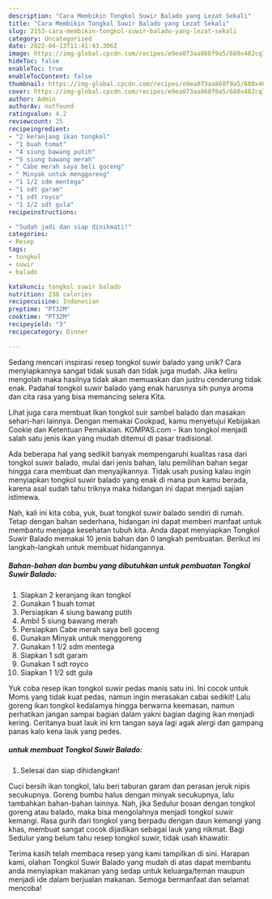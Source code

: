 ```yaml
---
description: "Cara Membikin Tongkol Suwir Balado yang Lezat Sekali"
title: "Cara Membikin Tongkol Suwir Balado yang Lezat Sekali"
slug: 2153-cara-membikin-tongkol-suwir-balado-yang-lezat-sekali
category: Uncategorized
date: 2022-04-13T11:41:43.306Z
image: https://img-global.cpcdn.com/recipes/e9ea073aa868f9a5/680x482cq70/tongkol-suwir-balado-foto-resep-utama.jpg
hideToc: false
enableToc: true
enableTocContent: false
thumbnail: https://img-global.cpcdn.com/recipes/e9ea073aa868f9a5/680x482cq70/tongkol-suwir-balado-foto-resep-utama.jpg
cover: https://img-global.cpcdn.com/recipes/e9ea073aa868f9a5/680x482cq70/tongkol-suwir-balado-foto-resep-utama.jpg
author: Admin
authorAv: notfound
ratingvalue: 4.2
reviewcount: 25
recipeingredient:
- "2 keranjang ikan tongkol"
- "1 buah tomat"
- "4 siung bawang putih"
- "5 siung bawang merah"
- " Cabe merah saya beli goceng"
- " Minyak untuk menggoreng"
- "1 1/2 sdm mentega"
- "1 sdt garam"
- "1 sdt royco"
- "1 1/2 sdt gula"
recipeinstructions:

- "Sudah jadi dan siap dinikmati!"
categories:
- Resep
tags:
- tongkol
- suwir
- balado

katakunci: tongkol suwir balado 
nutrition: 238 calories
recipecuisine: Indonesian
preptime: "PT32M"
cooktime: "PT32M"
recipeyield: "3"
recipecategory: Dinner

---
```





Sedang mencari inspirasi resep tongkol suwir balado yang unik? Cara menyiapkannya sangat tidak susah dan tidak juga mudah. Jika keliru mengolah maka hasilnya tidak akan memuaskan dan justru cenderung tidak enak. Padahal tongkol suwir balado yang enak harusnya sih punya aroma dan cita rasa yang bisa memancing selera Kita.





Lihat juga cara membuat Ikan tongkol suir sambel balado dan masakan sehari-hari lainnya. Dengan memakai Cookpad, kamu menyetujui Kebijakan Cookie dan Ketentuan Pemakaian. KOMPAS.com - Ikan tongkol menjadi salah satu jenis ikan yang mudah ditemui di pasar tradisional.

Ada beberapa hal yang sedikit banyak mempengaruhi kualitas rasa dari tongkol suwir balado, mulai dari jenis bahan, lalu pemilihan bahan segar hingga cara membuat dan menyajikannya. Tidak usah pusing kalau ingin menyiapkan tongkol suwir balado yang enak di mana pun kamu berada, karena asal sudah tahu triknya maka hidangan ini dapat menjadi sajian istimewa.






Nah, kali ini kita coba, yuk, buat tongkol suwir balado sendiri di rumah. Tetap dengan bahan sederhana, hidangan ini dapat memberi manfaat untuk membantu menjaga kesehatan tubuh kita. Anda dapat menyiapkan Tongkol Suwir Balado memakai 10 jenis bahan dan 0 langkah pembuatan. Berikut ini langkah-langkah untuk membuat hidangannya.

<!--inarticleads1-->

##### Bahan-bahan dan bumbu yang dibutuhkan untuk pembuatan Tongkol Suwir Balado:

1. Siapkan 2 keranjang ikan tongkol
1. Gunakan 1 buah tomat
1. Persiapkan 4 siung bawang putih
1. Ambil 5 siung bawang merah
1. Persiapkan  Cabe merah saya beli goceng
1. Gunakan  Minyak untuk menggoreng
1. Gunakan 1 1/2 sdm mentega
1. Siapkan 1 sdt garam
1. Gunakan 1 sdt royco
1. Siapkan 1 1/2 sdt gula


Yuk coba resep ikan tongkol suwir pedas manis satu ini. Ini cocok untuk Moms yang tidak kuat pedas, namun ingin merasakan cabai sedikit! Lalu goreng ikan tongkol kedalamya hingga berwarna keemasan, namun perhatikan jangan sampai bagian dalam yakni bagian daging ikan menjadi kering. Ceritanya buat lauk ini krn tangan saya lagi agak alergi dan gampang panas kalo kena lauk yang pedes. 

<!--inarticleads2-->

#####  untuk membuat Tongkol Suwir Balado:


1. Selesai dan siap dihidangkan!

Cuci bersih ikan tongkol, lalu beri taburan garam dan perasan jeruk nipis secukupnya. Goreng bumbu halus dengan minyak secukupnya, lalu tambahkan bahan-bahan lainnya. Nah, jika Sedulur bosan dengan tongkol goreng atau balado, maka bisa mengolahnya menjadi tongkol suwir kemangi. Rasa gurih dari tongkol yang berpadu dengan daun kemangi yang khas, membuat sangat cocok dijadikan sebagai lauk yang nikmat. Bagi Sedulur yang belum tahu resep tongkol suwir, tidak usah khawatir. 

Terima kasih telah membaca resep yang kami tampilkan di sini. Harapan kami, olahan Tongkol Suwir Balado yang mudah di atas dapat membantu anda menyiapkan makanan yang sedap untuk keluarga/teman maupun menjadi ide dalam berjualan makanan. Semoga bermanfaat dan selamat mencoba!
